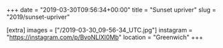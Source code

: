 +++
date = "2019-03-30T09:56:34+00:00"
title = "Sunset upriver"
slug = "2019/sunset-upriver"

[extra]
images = ["/2019-03-30_09-56-34_UTC.jpg"]
instagram = "https://instagram.com/p/BvoNLlXl0Mb"
location = "Greenwich"
+++
